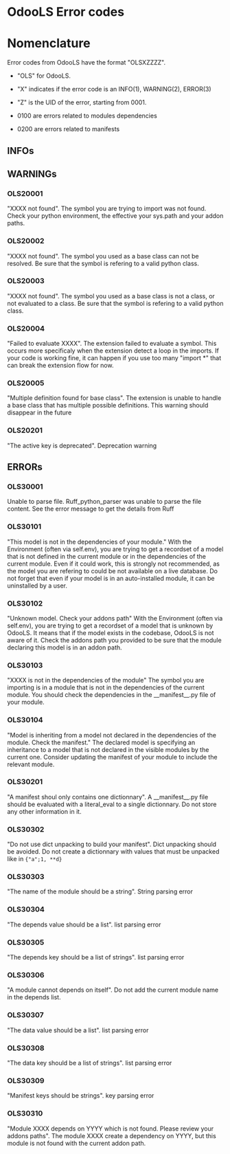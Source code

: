 # OdooLS Error codes

# Nomenclature

Error codes from OdooLS have the format "OLSXZZZZ".
 - "OLS" for OdooLS.
 - "X" indicates if the error code is an INFO(1), WARNING(2), ERROR(3)
 - "Z" is the UID of the error, starting from 0001.

  - 0100 are errors related to modules dependencies
  - 0200 are errors related to manifests

## INFOs

## WARNINGs

### OLS20001

"XXXX not found".
The symbol you are trying to import was not found.
Check your python environment, the effective your sys.path and your addon paths.

### OLS20002

"XXXX not found".
The symbol you used as a base class can not be resolved.
Be sure that the symbol is refering to a valid python class.

### OLS20003

"XXXX not found".
The symbol you used as a base class is not a class, or not evaluated to a class.
Be sure that the symbol is refering to a valid python class.

### OLS20004

"Failed to evaluate XXXX".
The extension failed to evaluate a symbol. This occurs more specificaly when the extension detect a loop in the imports.
If your code is working fine, it can happen if you use too many "import *" that can break the extension flow for now.

### OLS20005

"Multiple definition found for base class".
The extension is unable to handle a base class that has multiple possible definitions. This warning should disappear in the future

### OLS20201

"The active key is deprecated".
Deprecation warning

## ERRORs

### OLS30001

Unable to parse file. Ruff_python_parser was unable to parse the file content.
See the error message to get the details from Ruff

### OLS30101

"This model is not in the dependencies of your module."
With the Environment (often via self.env), you are trying to get a recordset of a model that is not defined in the current module or in the dependencies of the current module.
Even if it could work, this is strongly not recommended, as the model you are refering to could be not available on a live database.
Do not forget that even if your model is in an auto-installed module, it can be uninstalled by a user.

### OLS30102

"Unknown model. Check your addons path"
With the Environment (often via self.env), you are trying to get a recordset of a model that is unknown by OdooLS. It means that if the model exists in the codebase, OdooLS
is not aware of it. Check the addons path you provided to be sure that the module declaring this model is in an addon path.

### OLS30103

"XXXX is not in the dependencies of the module"
The symbol you are importing is in a module that is not in the dependencies of the current module.
You should check the dependencies in the \_\_manifest\_\_.py file of your module.

### OLS30104

"Model is inheriting from a model not declared in the dependencies of the module. Check the manifest."
The declared model is specifying an inheritance to a model that is not declared in the visible modules by the current one.
Consider updating the manifest of your module to include the relevant module.

### OLS30201

"A manifest shoul only contains one dictionnary".
A \_\_manifest\_\_.py file should be evaluated with a literal_eval to a single dictionnary. Do not store any other information in it.

### OLS30302

"Do not use dict unpacking to build your manifest".
Dict unpacking should be avoided. Do not create a dictionnary with values that must be unpacked like in ```{"a";1, **d}```

### OLS30303

"The name of the module should be a string".
String parsing error

### OLS30304

"The depends value should be a list".
list parsing error

### OLS30305

"The depends key should be a list of strings".
list parsing error

### OLS30306

"A module cannot depends on itself".
Do not add the current module name in the depends list.

### OLS30307

"The data value should be a list".
list parsing error

### OLS30308

"The data key should be a list of strings".
list parsing error

### OLS30309

"Manifest keys should be strings".
key parsing error

### OLS30310

"Module XXXX depends on YYYY which is not found. Please review your addons paths".
The module XXXX create a dependency on YYYY, but this module is not found with the current addon path.


